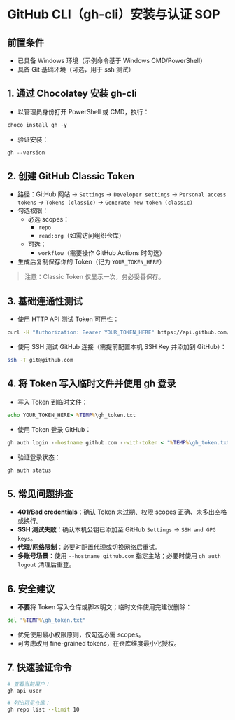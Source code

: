 # GitHub CLI（gh-cli）安装与认证 SOP

## 前置条件

- 已具备 Windows 环境（示例命令基于 Windows CMD/PowerShell）
- 具备 Git 基础环境（可选，用于 ssh 测试）

## 1. 通过 Chocolatey 安装 gh-cli

- 以管理员身份打开 PowerShell 或 CMD，执行：

```powershell
choco install gh -y
```

- 验证安装：

```powershell
gh --version
```

## 2. 创建 GitHub Classic Token

- 路径：GitHub 网站 → `Settings` → `Developer settings` → `Personal access tokens` → `Tokens (classic)` → `Generate new token (classic)`
- 勾选权限：
  - 必选 scopes：
    - `repo`
    - `read:org`（如需访问组织仓库）
  - 可选：
    - `workflow`（需要操作 GitHub Actions 时勾选）
- 生成后复制保存你的 Token（记为 `YOUR_TOKEN_HERE`）

> 注意：Classic Token 仅显示一次，务必妥善保存。

## 3. 基础连通性测试

- 使用 HTTP API 测试 Token 可用性：

```bash
curl -H "Authorization: Bearer YOUR_TOKEN_HERE" https://api.github.com/user
```

- 使用 SSH 测试 GitHub 连接（需提前配置本机 SSH Key 并添加到 GitHub）：

```bash
ssh -T git@github.com
```

## 4. 将 Token 写入临时文件并使用 gh 登录

- 写入 Token 到临时文件：

```cmd
echo YOUR_TOKEN_HERE> %TEMP%\gh_token.txt
```

- 使用 Token 登录 GitHub：

```cmd
gh auth login --hostname github.com --with-token < "%TEMP%\gh_token.txt"
```

- 验证登录状态：

```bash
gh auth status
```

## 5. 常见问题排查

- **401/Bad credentials**：确认 Token 未过期、权限 scopes 正确、未多出空格或换行。
- **SSH 测试失败**：确认本机公钥已添加至 GitHub `Settings` → `SSH and GPG keys`。
- **代理/网络限制**：必要时配置代理或切换网络后重试。
- **多账号场景**：使用 `--hostname github.com` 指定主站；必要时使用 `gh auth logout` 清理后重登。

## 6. 安全建议

- **不要**将 Token 写入仓库或脚本明文；临时文件使用完建议删除：

```cmd
del "%TEMP%\gh_token.txt"
```

- 优先使用最小权限原则，仅勾选必需 scopes。
- 可考虑改用 fine-grained tokens，在仓库维度最小化授权。

## 7. 快速验证命令

```bash
# 查看当前用户：
gh api user

# 列出可见仓库：
gh repo list --limit 10
```
